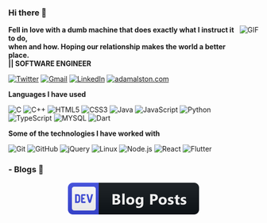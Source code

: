 ### Hi there 👋

<img align="right" height="270px" alt="GIF" src="https://i.pinimg.com/originals/e4/26/70/e426702edf874b181aced1e2fa5c6cde.gif" />



**Fell in love with a dumb machine that does exactly what I instruct it to do, <br>
when and how. Hoping our relationship makes the world a better place. <br>
|| SOFTWARE ENGINEER**



[![Twitter](https://img.shields.io/badge/-Twitter-0077B5?style=for-the-badge&logo=twitter&logoColor=white)](mailto:twitter.com/labaranlabs)
[![Gmail](https://img.shields.io/badge/-GMAIL-D14836?style=for-the-badge&logo=gmail&logoColor=white)](mailto:adlabaran@@gmail.com)
[![LinkedIn](https://img.shields.io/badge/-LINKEDIN-0077B5?style=for-the-badge&logo=linkedin&logoColor=white)](https://www.linkedin.com/in/adam-labaran-111358181/)
[![adamalston.com](https://img.shields.io/badge/-LabaranLabs.com-000000?style=for-the-badge&logo=react&logoColor=white)](https://www.labaranlabs.com/)

**Languages I have used**

![C](https://img.shields.io/badge/-C-000000?style=flat&logo=C)
![C++](https://img.shields.io/badge/-C++-000000?style=flat&logo=C%2B%2B&logoColor=00599C)
![HTML5](https://img.shields.io/badge/-HTML5-000000?style=flat&logo=HTML5)
![CSS3](https://img.shields.io/badge/-CSS3-000000?style=flat&logo=CSS3)
![Java](https://img.shields.io/badge/-Java-000000?style=flat&logo=Java&logoColor=007396)
![JavaScript](https://img.shields.io/badge/-JavaScript-000000?style=flat&logo=javascript)
![Python](https://img.shields.io/badge/-Python-000000?style=flat&logo=python)
![TypeScript](https://img.shields.io/badge/-TypeScript-000000?style=flat&logo=typescript&logoColor=007ACC)
![MYSQL](https://img.shields.io/badge/-MYSQL-000000?style=flat&logo=MySQL)
![Dart](https://img.shields.io/badge/-Dart-000000?style=flat&logo=Dart)


**Some of the technologies I have worked with**

![Git](https://img.shields.io/badge/-Git-000000?style=flat&logo=git&logoColor=F05032)
![GitHub](https://img.shields.io/badge/-GitHub-000000?style=flat&logo=github&logoColor=FFFFFF)
![jQuery](https://img.shields.io/badge/-jQuery-000000?style=flat&logo=jQuery&logoColor=0769AD)
![Linux](https://img.shields.io/badge/-Linux-000000?style=flat&logo=linux&logoColor=FCC624)
![Node.js](https://img.shields.io/badge/-Node.js-000000?style=flat&logo=node.js&logoColor=339933)
![React](https://img.shields.io/badge/-React-000000?style=flat&logo=React&logoColor=61DAFB)
![Flutter](https://img.shields.io/badge/-Flutter-000000?style=flat&logo=Flutter&logoColor=61DAFB)




### - Blogs 🌱

<p align="center">
  <a href="https://blog.labaranlabs.com/">
<img src="https://raw.githubusercontent.com/8bithemant/8bithemant/master/svg/blogs/devto.svg"> 
<!--     Blog -->
  </a>
</p>


<!--
**labaran1/labaran1** is a ✨ _special_ ✨ repository because its `README.md` (this file) appears on your GitHub profile.

Here are some ideas to get you started:

- 🔭 I’m currently working on ...
- 🌱 I’m currently learning ...
- 👯 I’m looking to collaborate on ...
- 🤔 I’m looking for help with ...
- 💬 Ask me about ...
- 📫 How to reach me: ...
- 😄 Pronouns: ...
- ⚡ Fun fact: ...
-->

